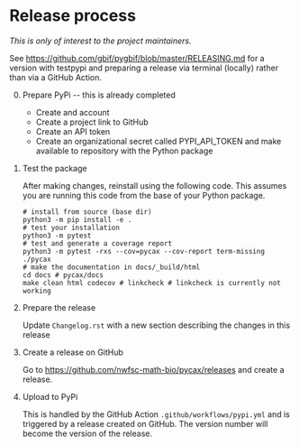 # Release process

_This is only of interest to the project maintainers._

See https://github.com/gbif/pygbif/blob/master/RELEASING.md for a version with testpypi and preparing a release via terminal (locally) rather than via a GitHub Action.

0. Prepare PyPi -- this is already completed

   - Create and account
   - Create a project link to GitHub
   - Create an API token
   - Create an organizational secret called PYPI_API_TOKEN and make available to repository with the Python package
   

1. Test the package

    After making changes, reinstall using the following code. This assumes you are running this code from the base of your Python package.

    ```
    # install from source (base dir)
    python3 -m pip install -e .
    # test your installation
    python3 -m pytest
    # test and generate a coverage report
    python3 -m pytest -rxs --cov=pycax --cov-report term-missing ./pycax
    # make the documentation in docs/_build/html
    cd docs # pycax/docs
    make clean html codecov # linkcheck # linkcheck is currently not working
    ```

2. Prepare the release

    Update `Changelog.rst` with a new section describing the changes in this release

3. Create a release on GitHub

    Go to https://github.com/nwfsc-math-bio/pycax/releases and create a release.

4. Upload to PyPi

    This is handled by the GitHub Action `.github/workflows/pypi.yml` and is triggered by a release created on GitHub. The version number will become the version of the release.


